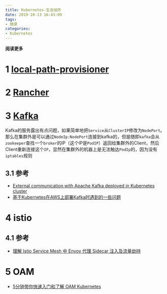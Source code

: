 ```yaml
---
title: Kubernetes-生态组件
date: 2019-10-13 16:43:09
tags: 
- 摘录
categories: 
- Kubernetes
---
```


**阅读更多**

<!--more-->

# 1 [local-path-provisioner](https://github.com/rancher/local-path-provisioner)

# 2 [Rancher](https://github.com/rancher/rancher)

# 3 [Kafka](https://github.com/helm/charts/tree/master/incubator/kafka)

Kafka的服务露出有点问题，如果简单地把`Service`从`ClusterIP`修改为`NodePort`。那么在集群外是可以通过`NodeIp:NodePort`连接到kafka的，但是随即`kafka`会从`zookeeper`查找一个`broker`的IP（这个IP是`PodIP`）返回给集群外的Client，然后Client重新连接这个`IP`，显然在集群外的机器上是无法触达`PodIp`的，因为没有`iptables`规则

## 3.1 参考

* [External communication with Apache Kafka deployed in Kubernetes cluster](https://argus-sec.com/external-communication-with-apache-kafka-deployed-in-kubernetes-cluster/)
* [基于Kubernetes在AWS上部署Kafka时遇到的一些问题](https://www.bbsmax.com/A/gAJGn9ZzZR/)

# 4 istio

## 4.1 参考

* [理解 Istio Service Mesh 中 Envoy 代理 Sidecar 注入及流量劫持](https://jimmysong.io/posts/envoy-sidecar-injection-in-istio-service-mesh-deep-dive/?from=groupmessage&isappinstalled=0)

# 5 OAM

* [5分钟带你快速入门和了解 OAM Kubernetes](https://www.cnblogs.com/ants/p/13300407.html)
